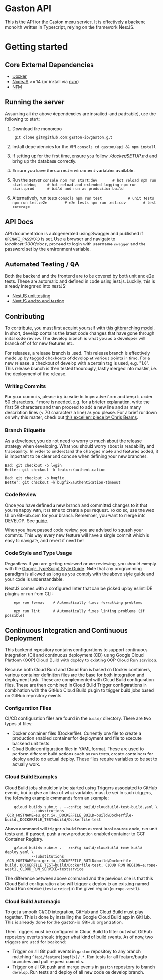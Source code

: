 # Gaston API

This is the API for the Gaston menu service. It is effectively a backend monolith written in Typescript, relying on the framework NestJS.

# Getting started

## Core External Dependencies

- [Docker](https://www.docker.com/)
- [NodeJS](https://nodejs.org/en/) >= 14 (or install via [nvm](https://github.com/nvm-sh/nvm))
- [NPM](https://www.npmjs.com/)

## Running the server

Assuming all the above dependencies are installed (and path:able), use the following to start:

1. Download the monorepo

        git clone git@github.com:gaston-io/gaston.git

2. Install dependencies for the API
        ```console
        cd gaston/api && npm install
        ```
3. If setting up for the first time, ensure you follow *./docker/SETUP.md* and bring up the database correctly.
4. Ensure you have the correct environment variables available.
5. Run the server
        ```console
        npm run start:dev       # hot reload
        npm run start:debug     # hot reload and extended logging
        npm run start:prod      # build and run as production build 
        ```
6. Alternatively, run tests
        ```console
        npm run test            # unit tests
        npm run test:e2e        # e2e tests
        npm run test:cov        # test coverage
        ```
## API Docs
API documentation is autogenerated using Swagger and published if `OPENAPI_PASSWORD` is set. Use a browser and navigate to *localhost:3000/docs*, proceed to login with username `swagger` and the password set by the environment variable.

## Automated Testing / QA

Both the backend and the frontend are to be covered by both unit and e2e tests. These are automatic and defined in code using [jest.js](https://jestjs.io/). Luckily, this is already integrated into nestJS:

- [NestJS unit testing](https://docs.nestjs.com/fundamentals/testing#unit-testing)
- [NestJS end to end testing](https://docs.nestjs.com/fundamentals/testing#end-to-end-testing)

## Contributing

To contribute, you must first acquint yourself with [this gitbranching model](https://nvie.com/posts/a-successful-git-branching-model). In short, develop contains the latest code changes that have gone through inital code review. The develop branch is what you as a developer will branch off of for new features etc.

For releases, a release branch is used. This release branch is effectively made up by tagged checkouts of develop at various points in time. For a new release, a checkout of develop with a certain tag is used, e.g. "1.0". This release branch is then tested thourougly, lastly merged into master, i.e. the deployment of the release.

### Writing Commits

For your commits, please try to write in imperative form and keep it under 50 characters. If more is needed, e.g. for a briefer explanation, write the first 50 characters and then proceed to add a new line and as many description lines (< 70 characters a line) as you please. For a brief rundown on why this matter, check out [this excellent piece by Chris Beams](https://chris.beams.io/posts/git-commit/).

### Branch Etiquette

As a developer, you do not need to worry to much about the release strategy when developing. What you should worry about is readability and traceability. In order to understand the changes made and features added, it is important to be clear and concise when defining your new branches.

    Bad: git checkout -b login
    Better: git checkout -b feature/authentication

    Bad: git checkout -b bugfix
    Better: git checkout -b bugfix/authentication-timeout

### Code Review

Once you have defined a new branch and committed changes to it that you're happy with, it is time to create a pull request. To do so, use the web UI on GitHub.com for your branch. Remember, you want to merge into DEVELOP. See [guide](https://docs.github.com/en/github/collaborating-with-issues-and-pull-requests/proposing-changes-to-your-work-with-pull-requests/creating-a-pull-request).

When you have passed code review, you are advised to squash your commits. This way every new feature will have a single commit which is easy to navigate, and revert if need be!

### Code Style and Type Usage

Regardless if you are getting reviewed or are reviewing, you should comply with the [Google TypeScript Style Guide](https://google.github.io/styleguide/tsguide.html). Note that any programming paradigm is allowed as long as you comply with the above style guide and your code is understandable.

NextJS comes with a configured linter that can be picked up by eslint IDE plugins or run from CLI:

        npm run format    # Automatically fixes formatting problems

        npm run lint      # Automatically fixes linting problems (if possible)

## Continuous Integration and Continuous Deployment

This backend repository contains configurations to support continuous integration (CI) and continuous deployment (CD) using Google Cloud Platform (GCP) Cloud Build with deploy to existing GCP Cloud Run services.

Because both Cloud Build and Cloud Run is based on Docker containers, various container definition files are the base for both integration and deployment task. These are complemented with Cloud Build configuration files. These are then combined in Cloud Build Trigger configurations in combination with the GitHub Cloud Build plugin to trigger build jobs based on GitHub repository events.

### Configuration Files

CI/CD configuration files are found in the `build/` directory. There are two types of files:

- Docker container files (Dockerfile). Currently one file to create a production enabled container for deployment and file to execute backend unit tests.
- Cloud Build configuration files in YAML format. These are used to perform different build actions such as run tests, create containers for deploy and to do actual deploy. These files require variables to be set to actually work.

### Cloud Build Examples

Cloud Build jobs should only be started using Triggers associated to GitHub events, but to give an idea of what variables must be set in such triggers, the following example commands form an example:

        gcloud builds submit . --config build/cloudbuild-test-build.yaml \
                --substitutions _GCR_HOSTNAME=eu.gcr.io,_DOCKERFILE_BUILD=build/Dockerfile-build,_DOCKERFILE_TEST=build/Dockerfile-test

Above command will trigger a build from current local source code, run unit tests and, if passed, push a new production enabled container to GCP Container Registry.

        gcloud builds submit . --config build/cloudbuild-test-build-deploy.yaml \
                --substitutions _GCR_HOSTNAME=eu.gcr.io,_DOCKERFILE_BUILD=build/Dockerfile-build,_DOCKERFILE_TEST=build/Dockerfile-test,_CLOUD_RUN_REGION=europe-west1,_CLOUD_RUN_SERVICE=testservice

The difference between above command and the previous one is that this Cloud Build configuration also will trigger a deploy to an existing named Cloud Run service (`testservice`) in the given region (`europe-west1`).

### Cloud Build Automagic

To get a smooth CI/CD integration, GitHub and Cloud Build must play together. This is done by installing the Google Cloud Build app in GitHub. This is already done for the gaston-io GitHub organization.

Then Triggers must be configured in Cloud Build to filter out what GitHub repository events should trigger what kind of build events. As of now, two triggers are used for backend:

- Trigger on all Git push events in `gaston` repository to any branch matching `^(api/feature|bugfix)/.*`. Run tests for all feature/bugfix branches and pull request commits.
- Trigger on all Git push and merge events in `gaston` repository to branch `develop`. Run tests and deploy of all new code on develop branch.
